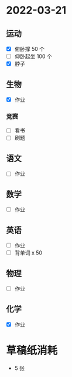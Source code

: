 # **2022-03-21**

## 运动

- [x] 俯卧撑 50 个
- [ ] 仰卧起坐 100 个
- [x] 脖子

## 生物
- [x] 作业

### 竞赛
- [ ] 看书
- [ ] 刷题

## 语文
- [ ] 作业

## 数学
- [ ] 作业

## 英语
- [ ] 作业
- [ ] 背单词 x 50

## 物理
- [ ] 作业

## 化学
- [x] 作业

# 草稿纸消耗

- 5 张
